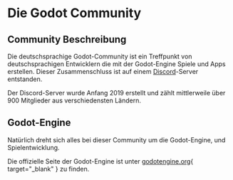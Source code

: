 # Die Godot Community

## Community Beschreibung
Die deutschsprachige Godot-Community ist ein Treffpunkt von deutschsprachigen Entwicklern die mit der Godot-Engine Spiele und Apps erstellen.
Dieser Zusammenschluss ist auf einem [Discord](https://discord.gg/fJqxPZQ)-Server entstanden.

Der Discord-Server wurde Anfang 2019 erstellt und zählt mittlerweile über 900 Mitglieder aus verschiedensten Ländern.

## Godot-Engine
Natürlich dreht sich alles bei dieser Community um die Godot-Engine, und Spielentwicklung.

Die offizielle Seite der Godot-Engine ist unter [godotengine.org](https://godotengine.org/){ target="_blank" } zu finden.
